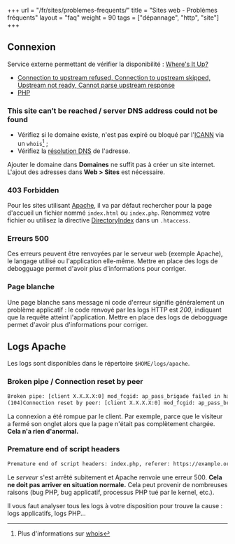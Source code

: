 +++
url = "/fr/sites/problemes-frequents/"
title = "Sites web - Problèmes fréquents"
layout = "faq"
weight = 90
tags = ["dépannage", "http", "site"]
+++

## Connexion

Service externe permettant de vérifier la disponibilité : [Where's It Up?](https://wheresitup.com/)

- [Connection to upstream refused, Connection to upstream skipped, Upstream not ready, Cannot parse upstream response](sites/connection-to-upstream)
- [PHP](languages/php/troubleshooting)

### This site can’t be reached / server DNS address could not be found

- Vérifiez si le domaine existe, n'est pas expiré ou bloqué par l'[ICANN](https://www.icann.org/fr) via un `whois`[^1] ;
- Vérifiez la [résolution DNS](https://www.dnswatch.info/) de l'adresse.

Ajouter le domaine dans **Domaines** ne suffit pas à créer un site internet. L'ajout des adresses dans **Web > Sites** est nécessaire.

### 403 Forbidden

Pour les sites utilisant [Apache](sites/configure-apache), il va par défaut rechercher pour la page d'accueil un fichier nommé `index.html` ou `index.php`. Renommez votre fichier ou utilisez la directive [DirectoryIndex](https://httpd.apache.org/docs/2.4/fr/mod/mod_dir.html#directoryindex) dans un `.htaccess`.

### Erreurs 500

Ces erreurs peuvent être renvoyées par le serveur web (exemple Apache), le langage utilisé ou l'application elle-même. Mettre en place des logs de debogguage permet d'avoir plus d'informations pour corriger.

### Page blanche

Une page blanche sans message ni code d'erreur signifie généralement un problème applicatif : le code renvoyé par les logs HTTP est *200*, indiquant que la requête atteint l'application. Mettre en place des logs de debogguage permet d'avoir plus d'informations pour corriger.

## Logs Apache

Les logs sont disponibles dans le répertoire `$HOME/logs/apache`.

### Broken pipe / Connection reset by peer

```txt
Broken pipe: [client X.X.X.X:0] mod_fcgid: ap_pass_brigade failed in handle_request_ipc function
(104)Connection reset by peer: [client X.X.X.X:0] mod_fcgid: ap_pass_brigade failed in handle_request_ipc function
```

La connexion a été rompue par le client. Par exemple, parce que le visiteur a fermé son onglet alors que la page n'était pas complètement chargée. **Cela n'a rien d'anormal.**

### Premature end of script headers

```txt
Premature end of script headers: index.php, referer: https://example.org
```

Le *serveur* s'est arrêté subitement et Apache renvoie une erreur 500. **Cela ne doit pas arriver en situation normale.** Cela peut provenir de nombreuses raisons (bug PHP, bug applicatif, processus PHP tué par le kernel, etc.).

Il vous faut analyser tous les logs à votre disposition pour trouve la cause : logs applicatifs, logs PHP...

[^1]: Plus d'informations sur [whois](https://fr.wikipedia.org/wiki/Whois)
